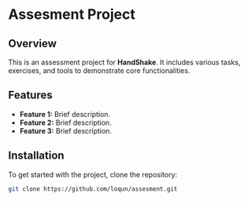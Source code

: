 # Assesment Project

## Overview

This is an assessment project for **HandShake**. It includes various tasks, exercises, and tools to demonstrate core functionalities. 

## Features

- **Feature 1:** Brief description.
- **Feature 2:** Brief description.
- **Feature 3:** Brief description.

## Installation

To get started with the project, clone the repository:

```bash
git clone https://github.com/loqun/assesment.git

